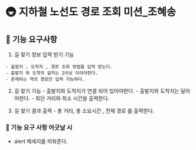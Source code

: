 # 🚇 지하철 노선도 경로 조회 미션_조혜송


## 🚀 기능 요구사항
  1. 길 찾기 정보 입력 받기 기능

    - 출발지 , 도착지 , 경로 조회 방법을 입력 받는다.
    - 출발지 와 도착의 글자는 2이상 이어야한다.
    - 존재하는 역의 경로만 입력 가능하다.

  2. 길 찾기 기능
    - 출발지와 도착지가 연결 되어 있어야한다.
    - 출발지와 도착지는 달라야한다.
    - 최단 거리와 최소 시간을 출력한다.

  3. 길 찾기 결과 출력
    - 총 거리, 총 소요시간 , 전체 경로 를 출력한다.

### 🚀 기능 요구 사항 어긋날 시
   - alert 메세지를 띄워준다.
    

